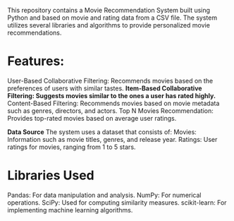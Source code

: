 This repository contains a Movie Recommendation System built using Python and based on movie and rating data from a CSV file. The system utilizes several libraries and algorithms to provide personalized movie recommendations.

# Features:
User-Based Collaborative Filtering: Recommends movies based on the preferences of users with similar tastes.
**Item-Based Collaborative Filtering: Suggests movies similar to the ones a user has rated highly.**
Content-Based Filtering: Recommends movies based on movie metadata such as genres, directors, and actors.
Top N Movies Recommendation: Provides top-rated movies based on average user ratings.

**Data Source**
The system uses a dataset that consists of:
Movies: Information such as movie titles, genres, and release year.
Ratings: User ratings for movies, ranging from 1 to 5 stars.

# Libraries Used
Pandas: For data manipulation and analysis.
NumPy: For numerical operations.
SciPy: Used for computing similarity measures.
scikit-learn: For implementing machine learning algorithms.
